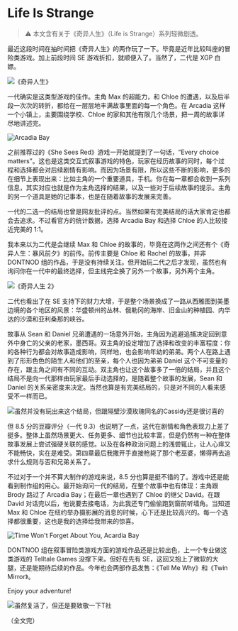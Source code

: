 # Life Is Strange

> ⚠️ 本文含有关于《奇异人生》（Life is Strange）系列轻微剧透。

最近这段时间在抽时间把《奇异人生》的两作玩了一下。毕竟是近年比较叫座的冒险类游戏。加上前段时间 SE 游戏折扣，就顺便入了。当然了，二代是 XGP 白嫖。

![《奇异人生》](https://imgkr.cn-bj.ufileos.com/826a2543-34d4-4773-86d4-2b16cdba5b92.jpg)

一代确实是这类型游戏的佳作。主角 Max 的超能力，和 Chloe 的遭遇，以及后半段一次次的转折，都给在一层层地丰满故事里面的每一个角色。在 Arcadia 这样一个小镇上，主要围绕学校、Chloe 的家和其他有限几个场景，把一周的故事详尽地讲述完。

![Arcadia Bay](https://imgkr.cn-bj.ufileos.com/00e4e98a-e393-4364-a5c4-63feb7f5e105.jpg)

之前推荐过的《She Sees Red》游戏一开始就提到了一句话，“Every choice matters”。这也是这类交互式叙事游戏的特色，玩家在经历故事的同时，每个过程和选择都会对后续剧情有影响。而因为场景有限，所以这些不断的影响，更多的在细节上表现出来：比如主角的一个重要道具，手机。你在每一章都会收到一系列信息，其实对应也就是作为主角选择的结果，以及一些对于后续故事的提示。主角的另一个道具是她的记事本，也是在随着故事的发展来完善。

一代的二选一的结局也曾是网友批评的点。当然如果有完美结局的话大家肯定也都会去追求。不过看官方的统计数据，选择 Arcadia Bay 和选择 Chloe 的人比较接近完美的 1:1。

我本来以为二代是会继续 Max 和 Chloe 的故事的，毕竟在这两作之间还有个《奇异人生：暴风前夕》的前传。前传主要是 Chloe 和 Rachel 的故事，并非 DONTNOD 组的作品，于是没有持续关注。但开始玩二代之后才发现，虽然也有询问你在一代中的最终选择，但主线完全换了另外一个故事，另外两个主角。

![《奇异人生 2》](https://imgkr.cn-bj.ufileos.com/5ac26a81-4cc7-4386-9568-55dba3450b39.jpg)

二代也看出了在 SE 支持下的财力大增，于是整个场景换成了一路从西雅图到美墨边境的各个地区的风景：华盛顿州的丛林、俄勒冈的海岸、旧金山的种植园、内华达的沙漠和亚利桑那的峡谷。

故事从 Sean 和 Daniel 兄弟遭遇的一场意外开始，主角因为逃避追捕决定回到意外中身亡的父亲的老家，墨西哥。双主角的设定增加了选择和改变的丰富程度：你的各种行为都会对故事造成影响，同样地，也会影响年幼的弟弟。两个人在路上遇到了形形色色的陌生人和他们的至亲，每个人也因为弟弟 Daniel 这个不可变量的存在，跟主角之间有不同的互动。双主角也让这个故事多了一倍的结局，并且这个结局不是向一代那样由玩家最后手动选择的，是随着整个故事的发展，Sean 和 Daniel 的关系亲密度来决定。当然也算是有完美结局的，只是对不同的人看来感受不一样而已。

![虽然并没有玩出来这个结局，但跟隔壁沙漠玫瑰同名的Cassidy还是很讨喜的](https://imgkr.cn-bj.ufileos.com/ab358562-9b99-42a3-9feb-35f20e44b02a.jpg)

但 8.5 分的豆瓣评分（一代 9.3）也说明了一点，这代在剧情和角色表现力上差了挺多。整体上虽然场景更大、任务更多、细节也比较丰富，但是仍然有一种在整体故事发展上尝试强硬关联的感觉。以及在各种政治问题上的浅尝辄止，让人心痒又不能畅快，实在是难受。第四章最后我撒开手直接枪毙了那个老巫婆，懒得再去追求什么规则与否和兄弟关系了。

不过对于一个并不算大制作的游戏来说，8.5 分也算是挺不错的了。游戏中还是能看到制作组的用心。最开始询问一代的结局，在整个故事中也有体现：主角跟 Brody 路过了 Arcadia Bay；在最后一章也遇到了 Chloe 的继父 David。在跟 David 对话完以后，他说要去接电话，为此我还专门偷偷跑到窗前听墙角。当知道 Max 和 Chloe 在纽约举办摄影展的消息的时候，心下还是比较高兴的。每一个选择都很重要，这也是我的选择给我带来的惊喜。

![Time Won't Forget About You, Acardia Bay](https://imgkr.cn-bj.ufileos.com/93a7e666-6f88-4f26-a3d3-1aacba64d51b.jpg)

DONTNOD 组在叙事冒险类游戏方面的游戏作品还是比较出色，上一个专业做这类游戏的 Telltale Games 没撑下来。但好在先有 SE，这回又抱上了微软的大腿，还是能期待后续的作品。今年也会两部作品发售：《Tell Me Why》和《Twin Mirror》。

Enjoy your adventure!

![虽然复活了，但还是要致敬一下T社](https://imgkr.cn-bj.ufileos.com/e63a3a9e-e398-40e5-ad2f-c38f7a56788f.jpg)

（全文完）
